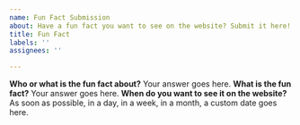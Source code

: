 ```yaml
---
name: Fun Fact Submission
about: Have a fun fact you want to see on the website? Submit it here!
title: Fun Fact
labels: ''
assignees: ''

---
```


**Who or what is the fun fact about?**
Your answer goes here.
**What is the fun fact?**
Your answer goes here.
**When do you want to see it on the website?**
As soon as possible, in a day, in a week, in a month, a custom date goes here.
